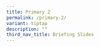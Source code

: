 ```yaml
---
title: Primary 2
permalink: /primary-2/
variant: tiptap
description: ""
third_nav_title: Briefing Slides
---
```

<p></p>